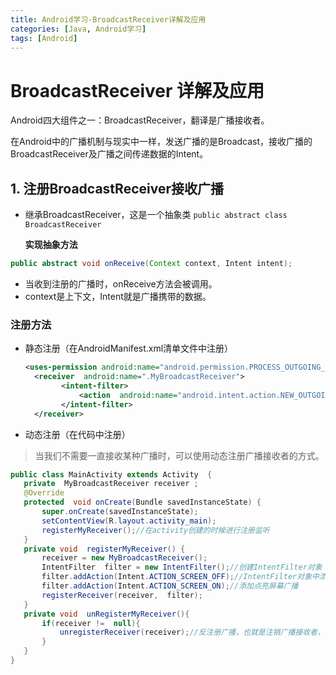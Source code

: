 ```yaml
---
title: Android学习-BroadcastReceiver详解及应用
categories: [Java, Android学习]
tags: [Android]
---
```


# **BroadcastReceiver** 详解及应用

Android四大组件之一：BroadcastReceiver，翻译是广播接收者。

在Android中的广播机制与现实中一样，发送广播的是Broadcast，接收广播的BroadcastReceiver及广播之间传递数据的Intent。

## 1. 注册BroadcastReceiver接收广播

* 继承BroadcastReceiver，这是一个抽象类 `public abstract class BroadcastReceiver`

  **实现抽象方法**

```java
public abstract void onReceive(Context context, Intent intent); 
```

- 当收到注册的广播时，onReceive方法会被调用。
- context是上下文，Intent就是广播携带的数据。

### 注册方法

- 静态注册（在AndroidManifest.xml清单文件中注册）

  ```xml
  <uses-permission android:name="android.permission.PROCESS_OUTGOING_CALLS"/>      
  	<receiver  android:name=".MyBroadcastReceiver">         
          <intent-filter>             
              <action  android:name="android.intent.action.NEW_OUTGOING_CALL" />           
          </intent-filter>     
  	</receiver>  
  ```

- 动态注册（在代码中注册）

>  当我们不需要一直接收某种广播时，可以使用动态注册广播接收者的方式。

 ```java
public class MainActivity extends Activity  {           
    private  MyBroadcastReceiver receiver ;            
    @Override           
    protected  void onCreate(Bundle savedInstanceState) {            
        super.onCreate(savedInstanceState);              
        setContentView(R.layout.activity_main);            
        registerMyReceiver();//在activity创建的时候进行注册监听           
    }           
    private void  registerMyReceiver() {                   
        receiver = new MyBroadcastReceiver();               
        IntentFilter  filter = new IntentFilter();//创建IntentFilter对象                   		 
        filter.addAction(Intent.ACTION_SCREEN_OFF);//IntentFilter对象中添加要接收的关屏广播
        filter.addAction(Intent.ACTION_SCREEN_ON);//添加点亮屏幕广播                   
        registerReceiver(receiver,  filter);            
    }        
    private void  unRegisterMyReceiver(){               
        if(receiver !=  null){                         
            unregisterReceiver(receiver);//反注册广播，也就是注销广播接收者，使其不起作用                  
        }             
    }  
}  
 ```



 

 

 

 

 

 

 

 

 

 

 

 

 